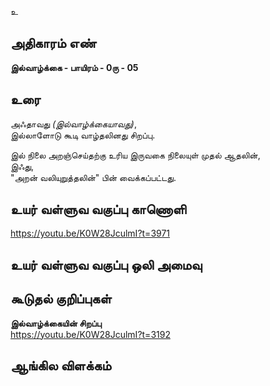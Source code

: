 உ


## அதிகாரம் எண்

**இல்வாழ்க்கை - பாயிரம் - 0ரு - 05**

## உரை 

அஃதாவது _(இல்வாழ்க்கையாவது)_,  
இல்லாளோடு கூடி வாழ்தலினது சிறப்பு.  

இல் நிலை 
அறஞ்செய்தற்கு உரிய இருவகை நிலையுள் முதல் ஆதலின்,  
இஃது,  
"அறன் வலியுறுத்தலின்" பின் வைக்கப்பட்டது.

## உயர் வள்ளுவ வகுப்பு காணொளி

https://youtu.be/K0W28JculmI?t=3971

## உயர் வள்ளுவ வகுப்பு ஒலி அமைவு 


## கூடுதல் குறிப்புகள்

**இல்வாழ்க்கையின் சிறப்பு**   
https://youtu.be/K0W28JculmI?t=3192

## ஆங்கில விளக்கம்
